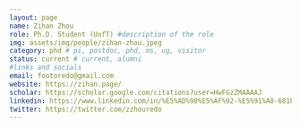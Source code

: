 ```yaml
---
layout: page
name: Zihan Zhou
role: Ph.D. Student (UofT) #description of the role
img: assets/img/people/zihan-zhou.jpeg
category: phd # pi, postdoc, phd, ms, ug, visitor
status: current # current, alumni
#links and socials
email: footoredo@gmail.com
website: https://zihan.page/
scholar: https://scholar.google.com/citations?user=HwFGzZMAAAAJ
linkedin: https://www.linkedin.com/in/%E5%AD%90%E5%AF%92-%E5%91%A8-681b36132/?locale=en_US
twitter: https://twitter.com/zzhouredo
---
```


